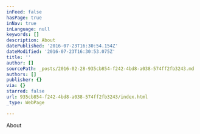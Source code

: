 ```yaml
---
inFeed: false
hasPage: true
inNav: true
inLanguage: null
keywords: []
description: About
datePublished: '2016-07-23T16:30:54.154Z'
dateModified: '2016-07-23T16:30:53.075Z'
title: ''
author: []
sourcePath: _posts/2016-02-28-935cb854-f242-4bd8-a038-574ff2fb3243.md
authors: []
publisher: {}
via: {}
starred: false
url: 935cb854-f242-4bd8-a038-574ff2fb3243/index.html
_type: WebPage

---
```

About